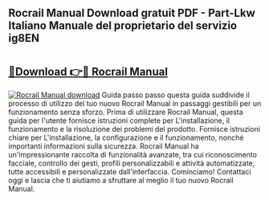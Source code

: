 ## Rocrail Manual Download gratuit PDF - Part-Lkw Italiano Manuale del proprietario del servizio ig8EN

# <h2><a href="http://dfftpi.blite.top/?on=Rocrail+Manual">🔗Download 👉🔴 Rocrail Manual</a></h2>

[![Rocrail Manual download](https://i.imgur.com/lujVjoI.png)](http://dfftpi.blite.top/?on=Rocrail+Manual)
Guida passo passo questa guida suddivide il processo di utilizzo del tuo nuovo Rocrail Manual in passaggi gestibili per un funzionamento senza sforzo. Prima di utilizzare Rocrail Manual, questa guida per l'utente fornisce istruzioni complete per L'installazione, il funzionamento e la risoluzione dei problemi del prodotto. Fornisce istruzioni chiare per L'installazione, la configurazione e il funzionamento, nonché importanti informazioni sulla sicurezza. Rocrail Manual ha un'impressionante raccolta di funzionalità avanzate, tra cui riconoscimento facciale, controllo dei gesti, profili personalizzabili e attività automatizzate, tutte accessibili e personalizzate dall'interfaccia. Cominciamo! Contattaci oggi e lascia che ti aiutiamo a sfruttare al meglio il tuo nuovo Rocrail Manual.
